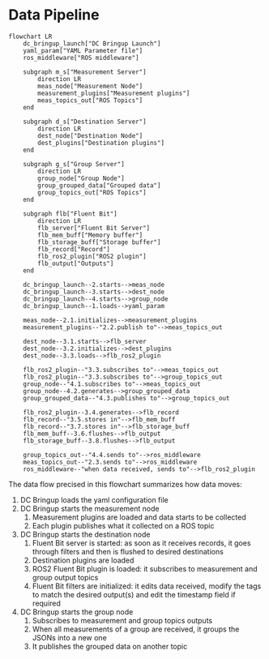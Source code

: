 # Data Pipeline

```mermaid
flowchart LR
    dc_bringup_launch["DC Bringup Launch"]
    yaml_param["YAML Parameter file"]
    ros_middleware["ROS middleware"]

    subgraph m_s["Measurement Server"]
        direction LR
        meas_node["Measurement Node"]
        measurement_plugins["Measurement plugins"]
        meas_topics_out["ROS Topics"]
    end

    subgraph d_s["Destination Server"]
        direction LR
        dest_node["Destination Node"]
        dest_plugins["Destination plugins"]
    end

    subgraph g_s["Group Server"]
        direction LR
        group_node["Group Node"]
        group_grouped_data["Grouped data"]
        group_topics_out["ROS Topics"]
    end

    subgraph flb["Fluent Bit"]
        direction LR
        flb_server["Fluent Bit Server"]
        flb_mem_buff["Memory buffer"]
        flb_storage_buff["Storage buffer"]
        flb_record["Record"]
        flb_ros2_plugin["ROS2 plugin"]
        flb_output["Outputs"]
    end

    dc_bringup_launch--2.starts-->meas_node
    dc_bringup_launch--3.starts-->dest_node
    dc_bringup_launch--4.starts-->group_node
    dc_bringup_launch--1.loads-->yaml_param

    meas_node--2.1.initializes-->measurement_plugins
    measurement_plugins--"2.2.publish to"-->meas_topics_out

    dest_node--3.1.starts-->flb_server
    dest_node--3.2.initializes-->dest_plugins
    dest_node--3.3.loads-->flb_ros2_plugin

    flb_ros2_plugin--"3.3.subscribes to"-->meas_topics_out
    flb_ros2_plugin--"3.3.subscribes to"-->group_topics_out
    group_node--"4.1.subscribes to"-->meas_topics_out
    group_node--4.2.generates-->group_grouped_data
    group_grouped_data--"4.3.publishes to"-->group_topics_out

    flb_ros2_plugin--3.4.generates-->flb_record
    flb_record--"3.5.stores in"-->flb_mem_buff
    flb_record--"3.7.stores in"-->flb_storage_buff
    flb_mem_buff--3.6.flushes-->flb_output
    flb_storage_buff--3.8.flushes-->flb_output

    group_topics_out--"4.4.sends to"-->ros_middleware
    meas_topics_out--"2.3.sends to"-->ros_middleware
    ros_middleware--"when data received, sends to"-->flb_ros2_plugin
```

The data flow precised in this flowchart summarizes how data moves:
1. DC Bringup loads the yaml configuration file
2. DC Bringup starts the measurement node
   1. Measurement plugins are loaded and data starts to be collected
   2. Each plugin publishes what it collected on a ROS topic
3. DC Bringup starts the destination node
   1. Fluent Bit server is started: as soon as it receives records, it goes through filters and then is flushed to desired destinations
   2. Destination plugins are loaded
   3. ROS2 Fluent Bit plugin is loaded: it subscribes to measurement and group output topics
   4. Fluent Bit filters are initialized: it edits data received, modify the tags to match the desired output(s) and edit the timestamp field if required
4. DC Bringup starts the group node
   1. Subscribes to measurement and group topics outputs
   2. When all measurements of a group are received, it groups the JSONs into a new one
   3. It publishes the grouped data on another topic
